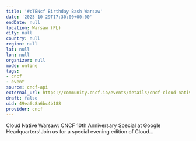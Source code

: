 ```yaml
---
title: '#cTENcf Birthday Bash Warsaw'
date: '2025-10-29T17:30:00+00:00'
endDate: null
location: Warsaw (PL)
city: null
country: null
region: null
lat: null
lon: null
organizer: null
mode: online
tags:
- cncf
- event
source: cncf-api
external_url: https://community.cncf.io/events/details/cncf-cloud-native-warsaw-presents-ctencf-birthday-bash-warsaw/
draft: false
uid: 49ea6c8a6bc4b188
provider: cncf
---
```

Cloud Native Warsaw: CNCF 10th Anniversary Special at Google Headquarters!Join us for a special evening edition of Cloud...
